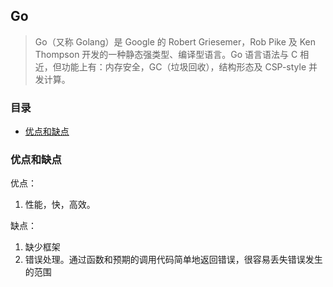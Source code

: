 ## Go

> Go（又称 Golang）是 Google 的 Robert Griesemer，Rob Pike 及 Ken Thompson 开发的一种静态强类型、编译型语言。Go 语言语法与 C 相近，但功能上有：内存安全，GC（垃圾回收），结构形态及 CSP-style 并发计算。
>

### 目录
* [优点和缺点](#优点和缺点)

### 优点和缺点

优点： 

1. 性能，快，高效。

缺点：

1. 缺少框架
2. 错误处理。通过函数和预期的调用代码简单地返回错误，很容易丢失错误发生的范围